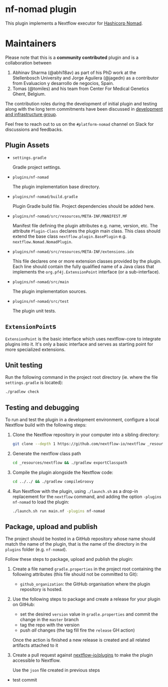 # nf-nomad plugin

This plugin implements a Nextflow executor for [Hashicorp Nomad](https://www.nomadproject.io).


# Maintainers

Please note that this is a **community contributed** plugin and is a collaboration between 

1. Abhinav Sharma (@abhi18av) as part of his PhD work at the Stellenbosch University and Jorge Aguilera (@jagedn) as a contributor from  Evaluacion y desarrollo de negocios, Spain. 
2. Tomas (@tomiles) and his team from Center For Medical Genetics Ghent, Belgium.

The contribution roles during the development of initial plugin and testing along with the long term commitments have been discussed in [development and infrastructure group](https://github.com/nextflow-io/nf-nomad/issues/2#issue-1703543034).

Feel free to reach out to us on the `#platform-nomad` channel on Slack for discussions and feedbacks.

## Plugin Assets

- `settings.gradle`

    Gradle project settings.

- `plugins/nf-nomad`

    The plugin implementation base directory.

- `plugins/nf-nomad/build.gradle`

    Plugin Gradle build file. Project dependencies should be added here.

- `plugins/nf-nomad/src/resources/META-INF/MANIFEST.MF`

    Manifest file defining the plugin attributes e.g. name, version, etc. The attribute `Plugin-Class` declares the plugin main class. This class should extend the base class `nextflow.plugin.BasePlugin` e.g. `nextflow.Nomad.NomadPlugin`.

- `plugins/nf-nomad/src/resources/META-INF/extensions.idx`

    This file declares one or more extension classes provided by the plugin. Each line should contain the fully qualified name of a Java class that implements the `org.pf4j.ExtensionPoint` interface (or a sub-interface).

- `plugins/nf-nomad/src/main`

    The plugin implementation sources.

- `plugins/nf-nomad/src/test`

    The plugin unit tests.

## `ExtensionPoint`s

`ExtensionPoint` is the basic interface which uses nextflow-core to integrate plugins into it. It's only a basic interface and serves as starting point for more specialized extensions.

## Unit testing

Run the following command in the project root directory (ie. where the file `settings.gradle` is located):

```bash
./gradlew check
```

## Testing and debugging

To run and test the plugin in a development environment, configure a local Nextflow build with the following steps:

1. Clone the Nextflow repository in your computer into a sibling directory:

    ```bash
    git clone --depth 1 https://github.com/nextflow-io/nextflow _resources/nextflow
    ```

2. Generate the nextflow class path

    ```bash
    cd _resources/nextflow && ./gradlew exportClasspath
    ```

3. Compile the plugin alongside the Nextflow code:

    ```bash
    cd ../../ && ./gradlew compileGroovy
    ```

4. Run Nextflow with the plugin, using `./launch.sh` as a drop-in replacement for the `nextflow` command, and adding the option `-plugins nf-nomad` to load the plugin:

    ```bash
    ./launch.sh run main.nf -plugins nf-nomad
    ```

## Package, upload and publish

The project should be hosted in a GitHub repository whose name should match the name of the plugin, that is the name of the directory in the `plugins` folder (e.g. `nf-nomad`).

Follow these steps to package, upload and publish the plugin:

1. Create a file named `gradle.properties` in the project root containing the following attributes (this file should not be committed to Git):

   - `github_organization`: the GitHub organisation where the plugin repository is hosted.


2. Use the following steps to package and create a release for your plugin on GitHub:

    - set the desired `version` value in `gradle.properties` and commit the change in the `master` branch
    - tag the repo with the version
    - push *all* changes (the tag fill fire the `release` GH action)

    Once the action is finished a new release is created and all related artifacts attached to it

3. Create a pull request against [nextflow-io/plugins](https://github.com/nextflow-io/plugins/blob/main/plugins.json) to make the plugin accessible to Nextflow.
    
    Use the `json` file created in previous steps


- test commit
